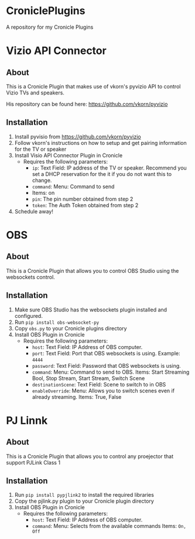 # CroniclePlugins
A repository for my Cronicle Plugins

# Vizio API Connector
## About
This is a Cronicle Plugin that makes use of vkorn's pyvizio API to control Vizio TVs and speakers.

His repository can be found here: https://github.com/vkorn/pyvizio

## Installation
1. Install pyvisio from https://github.com/vkorn/pyvizio
2. Follow vkorn's instructions on how to setup and get pairing information for the TV or speaker
3. Install Visio API Connector Plugin in Cronicle
    * Requires the following parameters:
      * `ip`: Text Field: IP address of the TV or speaker. Recommend you set a DHCP reservation for the it if you do not want this to change.
      * `command`: Menu: Command to send
      * Items: on
      * `pin`: The pin number obtained from step 2
      * `token`: The Auth Token obtained from step 2
4. Schedule away!

# OBS
## About
This is a Cronicle Plugin that allows you to control OBS Studio using the websockets control.

## Installation
1. Make sure OBS Studio has the websockets plugin installed and configured.
2. Run `pip install obs-websocket-py`
3. Copy `obs.py` to your Cronicle plugins directory
4. Install OBS Plugin in Cronicle
   * Requires the following parameters:
      * `host`: Text Field: IP Address of OBS computer.
      * `port`: Text Field: Port that OBS websockets is using. Example: `4444`
      * `password`: Text Field: Password that OBS websockets is using.
      * `command`: Menu: Command to send to OBS. Items: Start Streaming Bool, Stop Stream, Start Stream, Switch Scene
      * `destinationScene`: Text Field: Scene to switch to in OBS
      * `enableOverride`: Menu: Allows you to switch scenes even if already streaming. Items: True, False

# PJ Linnk
## About
This is a Cronicle Plugin that allows you to control any proejector that support PJLink Class 1

## Installation
1. Run `pip install pypjlink2` to install the required libraries
2. Copy the pjlink.py plugin to your Cronicle plugin directory
3. Install OBS Plugin in Cronicle
   * Requires the following parameters:
      * `host`: Text Field: IP Address of OBS computer.
      * `command`: Menu: Selects from the available commands Items: `On, Off`

